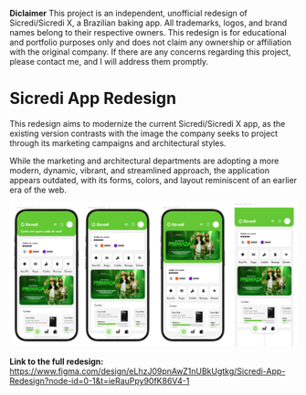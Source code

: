 **Diclaimer** 
This project is an independent, unofficial redesign of Sicredi/Sicredi X, a Brazilian baking app. All trademarks, logos, and brand names belong to their respective owners. This redesign is for educational and portfolio purposes only and does not claim any ownership or affiliation with the original company. If there are any concerns regarding this project, please contact me, and I will address them promptly.

# Sicredi App Redesign
This redesign aims to modernize the current Sicredi/Sicredi X app, as the existing version contrasts with the image the company seeks to project through its marketing campaigns and architectural styles.

While the marketing and architectural departments are adopting a more modern, dynamic, vibrant, and streamlined approach, the application appears outdated, with its forms, colors, and layout reminiscent of an earlier era of the web.

![App preview](images/Spoiler.png)

**Link to the full redesign:**
https://www.figma.com/design/eLhzJ09pnAwZ1nUBkUgtkg/Sicredi-App-Redesign?node-id=0-1&t=ieRauPpy90fK86V4-1